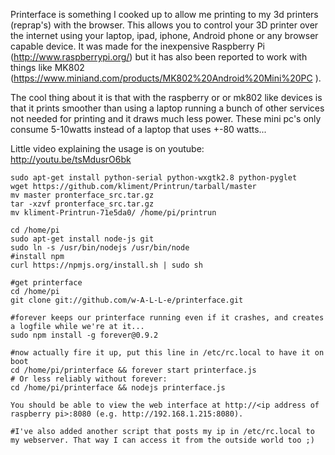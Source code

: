 Printerface is something I cooked up to allow me printing to my 3d printers (reprap's) with the browser.
This allows you to control your 3D printer over the internet using your laptop, ipad, iphone, Android phone or any browser capable device.
It was made for the inexpensive Raspberry Pi (http://www.raspberrypi.org/) but it has also been reported to work with things like MK802 
(https://www.miniand.com/products/MK802%20Android%20Mini%20PC ).

The cool thing about it is that with the raspberry or or mk802 like devices is that it prints smoother than using a laptop running a bunch
of other services not needed for printing and it draws much less power. These mini pc's only consume 5-10watts instead of a laptop that uses +-80 watts...

Little video explaining the usage is on youtube:
http://youtu.be/tsMdusrO6bk

```
sudo apt-get install python-serial python-wxgtk2.8 python-pyglet
wget https://github.com/kliment/Printrun/tarball/master
mv master pronterface_src.tar.gz
tar -xzvf pronterface_src.tar.gz
mv kliment-Printrun-71e5da0/ /home/pi/printrun

cd /home/pi
sudo apt-get install node-js git
sudo ln -s /usr/bin/nodejs /usr/bin/node
#install npm
curl https://npmjs.org/install.sh | sudo sh

#get printerface
cd /home/pi
git clone git://github.com/w-A-L-L-e/printerface.git

#forever keeps our printerface running even if it crashes, and creates a logfile while we're at it...
sudo npm install -g forever@0.9.2

#now actually fire it up, put this line in /etc/rc.local to have it on boot
cd /home/pi/printerface && forever start printerface.js
# Or less reliably without forever:
cd /home/pi/printerface && nodejs printerface.js

You should be able to view the web interface at http://<ip address of raspberry pi>:8080 (e.g. http://192.168.1.215:8080).

#I've also added another script that posts my ip in /etc/rc.local to my webserver. That way I can access it from the outside world too ;)
```




